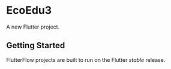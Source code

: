 # EcoEdu3

A new Flutter project.

## Getting Started

FlutterFlow projects are built to run on the Flutter _stable_ release.
